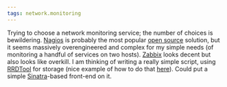 ```yaml
---
tags: network.monitoring
---
```


Trying to choose a network monitoring service; the number of choices is bewildering. [Nagios](/wiki/Nagios) is probably the most popular [open source](/wiki/open_source) solution, but it seems massively overengineered and complex for my simple needs (of monitoring a handful of services on two hosts). [Zabbix](/wiki/Zabbix) looks decent but also looks like overkill. I am thinking of writing a really simple script, using [RRDTool](/wiki/RRDTool) for storage (nice example of how to do that [here](http://martybugs.net/linux/rrdtool/traffic.cgi)). Could put a simple [Sinatra](/wiki/Sinatra)-based front-end on it.
